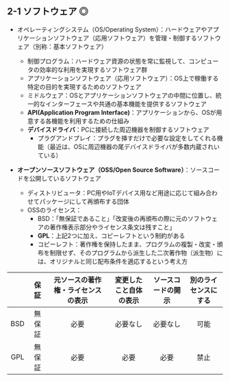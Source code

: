 ## 2-1 ソフトウェア ◎
- オペレーティングシステム（OS/Operating System）：ハードウェアやアプリケーションソフトウェア（応用ソフトウェア）を管理・制御するソフトウェア（別称：基本ソフトウェア）
  - 制御プログラム：ハードウェア資源の状態を常に監視して、コンピュータの効率的な利用を実現するソフトウェア群
  - アプリケーションソフトウェア（応用ソフトウェア）：OS上で稼働する特定の目的を実現するためのソフトウェア
  - ミドルウェア：OSとアプリケーションソフトウェアの中間に位置し、統一的なインターフェースや共通の基本機能を提供するソフトウェア
  - **API(Application Program Interface)**：アプリケーションから、OSが用意する各機能を利用するための仕組み
  - **デバイスドライバ**：PCに接続した周辺機器を制御するソフトウェア
    - プラグアンドプレイ：プラグを挿すだけで必要な設定をしてくれる機能（最近は、OSに周辺機器の尾デバイスドライバが多数内蔵されいている）

- **オープンソースソフトウェア（OSS/Open Source Software）**：ソースコードを公開しているソフトウェア
  - ディストリビュータ：PC用やIoTデバイス用など用途に応じて組み合わせてパッケージにして再頒布する団体
  - OSSのライセンス：
    - BSD：「無保証であること」「改変後の再頒布の際に元のソフトウェアの著作権表示部分やライセンス条文は残すこと」
    - **GPL**：上記2つに加え、コピーレフトという制約がある
    - コピーレフト：著作権を保持したまま、プログラムの複製・改変・頒布を制限せず、そのプログラムから派生した二次著作物（派生物）には、オリジナルと同じ配布条件を適応するという考え方

 |     | 保証   | 元ソースの著作権・ライセンスの表示 | 変更したこと自体の表示 | ソースコードの開示 | 別のライセンスにする |
 | :-: | :---: | :------------------------: | :---------------: | :-----------: | :-------------: |
 | BSD | 無保証 | 必要                        | 必要なし            | 必要なし        | 可能             |
 | GPL | 無保証 | 必要                        | 必要               | 必要           | 禁止             |
 
